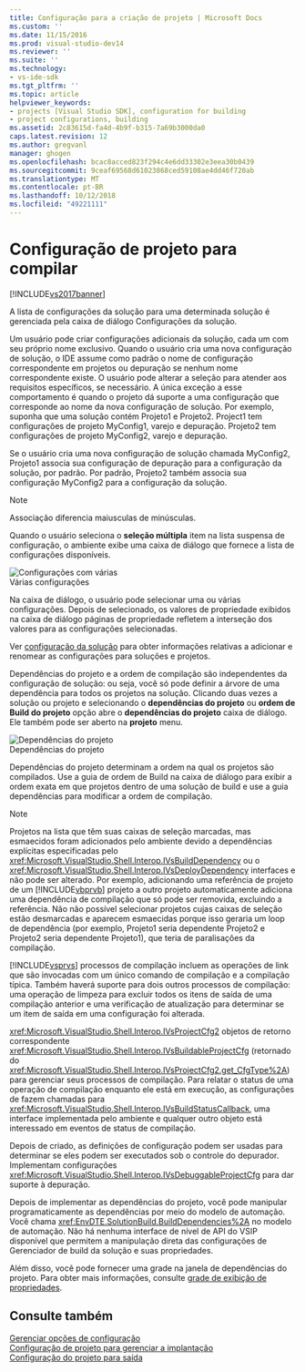 ```yaml
---
title: Configuração para a criação de projeto | Microsoft Docs
ms.custom: ''
ms.date: 11/15/2016
ms.prod: visual-studio-dev14
ms.reviewer: ''
ms.suite: ''
ms.technology:
- vs-ide-sdk
ms.tgt_pltfrm: ''
ms.topic: article
helpviewer_keywords:
- projects [Visual Studio SDK], configuration for building
- project configurations, building
ms.assetid: 2c83615d-fa4d-4b9f-b315-7a69b3000da0
caps.latest.revision: 12
ms.author: gregvanl
manager: ghogen
ms.openlocfilehash: bcac8acced823f294c4e6dd33302e3eea30b0439
ms.sourcegitcommit: 9ceaf69568d61023868ced59108ae4dd46f720ab
ms.translationtype: MT
ms.contentlocale: pt-BR
ms.lasthandoff: 10/12/2018
ms.locfileid: "49221111"
---
```

# <a name="project-configuration-for-building"></a>Configuração de projeto para compilar
[!INCLUDE[vs2017banner](../../includes/vs2017banner.md)]

A lista de configurações da solução para uma determinada solução é gerenciada pela caixa de diálogo Configurações da solução.  
  
 Um usuário pode criar configurações adicionais da solução, cada um com seu próprio nome exclusivo. Quando o usuário cria uma nova configuração de solução, o IDE assume como padrão o nome de configuração correspondente em projetos ou depuração se nenhum nome correspondente existe. O usuário pode alterar a seleção para atender aos requisitos específicos, se necessário. A única exceção a esse comportamento é quando o projeto dá suporte a uma configuração que corresponde ao nome da nova configuração de solução. Por exemplo, suponha que uma solução contém Projeto1 e Projeto2. Project1 tem configurações de projeto MyConfig1, varejo e depuração. Projeto2 tem configurações de projeto MyConfig2, varejo e depuração.  
  
 Se o usuário cria uma nova configuração de solução chamada MyConfig2, Projeto1 associa sua configuração de depuração para a configuração da solução, por padrão. Por padrão, Projeto2 também associa sua configuração MyConfig2 para a configuração da solução.  
  
> [!NOTE]
>  Associação diferencia maiusculas de minúsculas.  
  
 Quando o usuário seleciona o **seleção múltipla** item na lista suspensa de configuração, o ambiente exibe uma caixa de diálogo que fornece a lista de configurações disponíveis.  
  
 ![Configurações com várias](../../extensibility/internals/media/vsmultiplecfgs.gif "vsMultipleCfgs")  
Várias configurações  
  
 Na caixa de diálogo, o usuário pode selecionar uma ou várias configurações. Depois de selecionado, os valores de propriedade exibidos na caixa de diálogo páginas de propriedade refletem a interseção dos valores para as configurações selecionadas.  
  
 Ver [configuração da solução](../../extensibility/internals/solution-configuration.md) para obter informações relativas a adicionar e renomear as configurações para soluções e projetos.  
  
 Dependências do projeto e a ordem de compilação são independentes da configuração de solução: ou seja, você só pode definir a árvore de uma dependência para todos os projetos na solução. Clicando duas vezes a solução ou projeto e selecionando o **dependências do projeto** ou **ordem de Build do projeto** opção abre o **dependências do projeto** caixa de diálogo. Ele também pode ser aberto na **projeto** menu.  
  
 ![Dependências do projeto](../../extensibility/internals/media/vsprojdependencies.gif "vsProjDependencies")  
Dependências do projeto  
  
 Dependências do projeto determinam a ordem na qual os projetos são compilados. Use a guia de ordem de Build na caixa de diálogo para exibir a ordem exata em que projetos dentro de uma solução de build e use a guia dependências para modificar a ordem de compilação.  
  
> [!NOTE]
>  Projetos na lista que têm suas caixas de seleção marcadas, mas esmaecidos foram adicionados pelo ambiente devido a dependências explícitas especificadas pelo <xref:Microsoft.VisualStudio.Shell.Interop.IVsBuildDependency> ou o <xref:Microsoft.VisualStudio.Shell.Interop.IVsDeployDependency> interfaces e não pode ser alterado. Por exemplo, adicionando uma referência de projeto de um [!INCLUDE[vbprvb](../../includes/vbprvb-md.md)] projeto a outro projeto automaticamente adiciona uma dependência de compilação que só pode ser removida, excluindo a referência. Não não possível selecionar projetos cujas caixas de seleção estão desmarcadas e aparecem esmaecidas porque isso geraria um loop de dependência (por exemplo, Projeto1 seria dependente Projeto2 e Projeto2 seria dependente Projeto1), que teria de paralisações da compilação.  
  
 [!INCLUDE[vsprvs](../../includes/vsprvs-md.md)] processos de compilação incluem as operações de link que são invocadas com um único comando de compilação e a compilação típica. Também haverá suporte para dois outros processos de compilação: uma operação de limpeza para excluir todos os itens de saída de uma compilação anterior e uma verificação de atualização para determinar se um item de saída em uma configuração foi alterada.  
  
 <xref:Microsoft.VisualStudio.Shell.Interop.IVsProjectCfg2> objetos de retorno correspondente <xref:Microsoft.VisualStudio.Shell.Interop.IVsBuildableProjectCfg> (retornado do <xref:Microsoft.VisualStudio.Shell.Interop.IVsProjectCfg2.get_CfgType%2A>) para gerenciar seus processos de compilação. Para relatar o status de uma operação de compilação enquanto ele está em execução, as configurações de fazem chamadas para <xref:Microsoft.VisualStudio.Shell.Interop.IVsBuildStatusCallback>, uma interface implementada pelo ambiente e qualquer outro objeto está interessado em eventos de status de compilação.  
  
 Depois de criado, as definições de configuração podem ser usadas para determinar se eles podem ser executados sob o controle do depurador. Implementam configurações <xref:Microsoft.VisualStudio.Shell.Interop.IVsDebuggableProjectCfg> para dar suporte à depuração.  
  
 Depois de implementar as dependências do projeto, você pode manipular programaticamente as dependências por meio do modelo de automação. Você chama <xref:EnvDTE.SolutionBuild.BuildDependencies%2A> no modelo de automação. Não há nenhuma interface de nível de API do VSIP disponível que permitem a manipulação direta das configurações de Gerenciador de build da solução e suas propriedades.  
  
 Além disso, você pode fornecer uma grade na janela de dependências do projeto. Para obter mais informações, consulte [grade de exibição de propriedades](../../extensibility/internals/properties-display-grid.md).  
  
## <a name="see-also"></a>Consulte também  
 [Gerenciar opções de configuração](../../extensibility/internals/managing-configuration-options.md)   
 [Configuração de projeto para gerenciar a implantação](../../extensibility/internals/project-configuration-for-managing-deployment.md)   
 [Configuração do projeto para saída](../../extensibility/internals/project-configuration-for-output.md)

